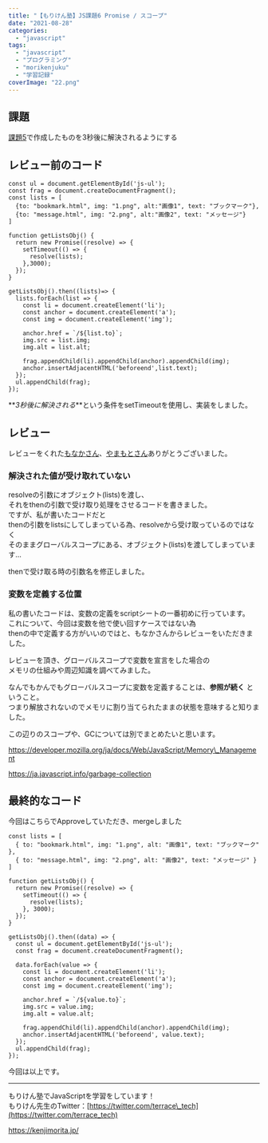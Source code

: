```yaml
---
title: "【もりけん塾】JS課題6 Promise / スコープ"
date: "2021-08-28"
categories: 
  - "javascript"
tags: 
  - "javascript"
  - "プログラミング"
  - "morikenjuku"
  - "学習記録"
coverImage: "22.png"
---
```


## 課題

[課題5](https://itosae.com/js_lesson5/)で作成したものを3秒後に解決されるようにする

## レビュー前のコード

```
const ul = document.getElementById('js-ul');
const frag = document.createDocumentFragment();
const lists = [
  {to: "bookmark.html", img: "1.png", alt:"画像1", text: "ブックマーク"}, 
  {to: "message.html", img: "2.png", alt:"画像2", text: "メッセージ"}
]

function getListsObj() {
  return new Promise((resolve) => {
    setTimeout(() => {
      resolve(lists);
    },3000);
  });
}

getListsObj().then((lists)=> {
  lists.forEach(list => {
    const li = document.createElement('li');
    const anchor = document.createElement('a');
    const img = document.createElement('img');

    anchor.href = `/${list.to}`;
    img.src = list.img;
    img.alt = list.alt;

    frag.appendChild(li).appendChild(anchor).appendChild(img);
    anchor.insertAdjacentHTML('beforeend',list.text);
  });
  ul.appendChild(frag);
});
```

**_3秒後に解決される_**という条件をsetTimeoutを使用し、実装をしました。  

## レビュー

レビューをくれた[もなかさん](https://twitter.com/ruby443n)、[やまもとさん](https://twitter.com/_syoyamamoto_)ありがとうございました。

### 解決された値が受け取れていない

resolveの引数にオブジェクト(lists)を渡し、  
それをthenの引数で受け取り処理をさせるコードを書きました。  
ですが、私が書いたコードだと  
thenの引数をlistsにしてしまっている為、resolveから受け取っているのではなく  
そのままグローバルスコープにある、オブジェクト(lists)を渡してしまっています...

thenで受け取る時の引数名を修正しました。

### 変数を定義する位置

私の書いたコードは、変数の定義をscriptシートの一番初めに行っています。  
これについて、今回は変数を他で使い回すケースではない為  
thenの中で定義する方がいいのではと、もなかさんからレビューをいただきました。

レビューを頂き、グローバルスコープで変数を宣言をした場合の  
メモリの仕組みや周辺知識を調べてみました。

なんでもかんでもグローバルスコープに変数を定義することは、**参照が続く** ということ。  
つまり解放されないのでメモリに割り当てられたままの状態を意味すると知りました。  

この辺りのスコープや、GCについては別でまとめたいと思います。  

https://developer.mozilla.org/ja/docs/Web/JavaScript/Memory\_Management

https://ja.javascript.info/garbage-collection

## 最終的なコード

今回はこちらでApproveしていただき、mergeしました

```
const lists = [
  { to: "bookmark.html", img: "1.png", alt: "画像1", text: "ブックマーク" },
  { to: "message.html", img: "2.png", alt: "画像2", text: "メッセージ" }
]

function getListsObj() {
  return new Promise((resolve) => {
    setTimeout(() => {
      resolve(lists);
    }, 3000);
  });
}

getListsObj().then((data) => {
  const ul = document.getElementById('js-ul');
  const frag = document.createDocumentFragment();

  data.forEach(value => {
    const li = document.createElement('li');
    const anchor = document.createElement('a');
    const img = document.createElement('img');

    anchor.href = `/${value.to}`;
    img.src = value.img;
    img.alt = value.alt;

    frag.appendChild(li).appendChild(anchor).appendChild(img);
    anchor.insertAdjacentHTML('beforeend', value.text);
  });
  ul.appendChild(frag);
});
```

  

今回は以上です。

* * *

もりけん塾でJavaScriptを学習をしています！  
もりけん先生のTwitter：[https://twitter.com/terrace\_tech](https://twitter.com/terrace_tech)

https://kenjimorita.jp/
